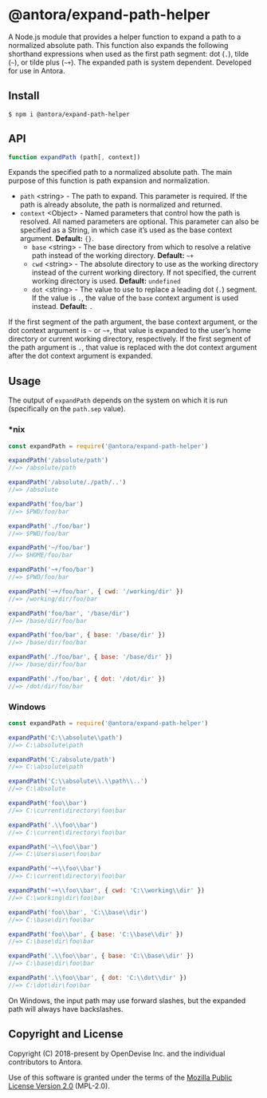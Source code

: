 # @antora/expand-path-helper

A Node.js module that provides a helper function to expand a path to a normalized absolute path.
This function also expands the following shorthand expressions when used as the first path segment: dot (`.`), tilde (`~`), or tilde plus (`~+`).
The expanded path is system dependent.
Developed for use in Antora.

## Install

```console
$ npm i @antora/expand-path-helper
```

## API

```js
function expandPath (path[, context])
```

Expands the specified path to a normalized absolute path.
The main purpose of this function is path expansion and normalization.

* `path` &lt;string> - The path to expand.
This parameter is required.
If the path is already absolute, the path is normalized and returned.
* `context` &lt;Object> - Named parameters that control how the path is resolved.
All named parameters are optional.
This parameter can also be specified as a String, in which case it’s used as the base context argument.
**Default:** `{}`.
  * `base` &lt;string> - The base directory from which to resolve a relative path instead of the working directory.
  **Default:** `~+`
  * `cwd` &lt;string> - The absolute directory to use as the working directory instead of the current working directory.
  If not specified, the current working directory is used.
  **Default:** `undefined`
  * `dot` &lt;string> - The value to use to replace a leading dot (`.`) segment.
  If the value is `.`, the value of the `base` context argument is used instead.
  **Default:** `.`

If the first segment of the path argument, the base context argument, or the dot context argument is `~` or `~+`, that value is expanded to the user’s home directory or current working directory, respectively.
If the first segment of the path argument is `.`, that value is replaced with the dot context argument after the dot context argument is expanded.

## Usage

The output of `expandPath` depends on the system on which it is run (specifically on the `path.sep` value).

### *nix

```js
const expandPath = require('@antora/expand-path-helper')

expandPath('/absolute/path')
//=> /absolute/path

expandPath('/absolute/./path/..')
//=> /absolute

expandPath('foo/bar')
//=> $PWD/foo/bar

expandPath('./foo/bar')
//=> $PWD/foo/bar

expandPath('~/foo/bar')
//=> $HOME/foo/bar

expandPath('~+/foo/bar')
//=> $PWD/foo/bar

expandPath('~+/foo/bar', { cwd: '/working/dir' })
//=> /working/dir/foo/bar

expandPath('foo/bar', '/base/dir')
//=> /base/dir/foo/bar

expandPath('foo/bar', { base: '/base/dir' })
//=> /base/dir/foo/bar

expandPath('./foo/bar', { base: '/base/dir' })
//=> /base/dir/foo/bar

expandPath('./foo/bar', { dot: '/dot/dir' })
//=> /dot/dir/foo/bar
```

### Windows

```js
const expandPath = require('@antora/expand-path-helper')

expandPath('C:\\absolute\\path')
//=> C:\absolute\path

expandPath('C:/absolute/path')
//=> C:\absolute\path

expandPath('C:\\absolute\\.\\path\\..')
//=> C:\absolute

expandPath('foo\\bar')
//=> C:\current\directory\foo\bar

expandPath('.\\foo\\bar')
//=> C:\current\directory\foo\bar

expandPath('~\\foo\\bar')
//=> C:\Users\user\foo\bar

expandPath('~+\\foo\\bar')
//=> C:\current\directory\foo\bar

expandPath('~+\\foo\\bar', { cwd: 'C:\\working\\dir' })
//=> C:\working\dir\foo\bar

expandPath('foo\\bar', 'C:\\base\\dir')
//=> C:\base\dir\foo\bar

expandPath('foo\\bar', { base: 'C:\\base\\dir' })
//=> C:\base\dir\foo\bar

expandPath('.\\foo\\bar', { base: 'C:\\base\\dir' })
//=> C:\base\dir\foo\bar

expandPath('.\\foo\\bar', { dot: 'C:\\dot\\dir' })
//=> C:\dot\dir\foo\bar
```

On Windows, the input path may use forward slashes, but the expanded path will always have backslashes.

## Copyright and License

Copyright (C) 2018-present by OpenDevise Inc. and the individual contributors to Antora.

Use of this software is granted under the terms of the [Mozilla Public License Version 2.0](https://www.mozilla.org/en-US/MPL/2.0/) (MPL-2.0).
